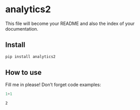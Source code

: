 # analytics2

<!-- WARNING: THIS FILE WAS AUTOGENERATED! DO NOT EDIT! -->

This file will become your README and also the index of your
documentation.

## Install

``` sh
pip install analytics2
```

## How to use

Fill me in please! Don’t forget code examples:

``` python
1+1
```

    2
